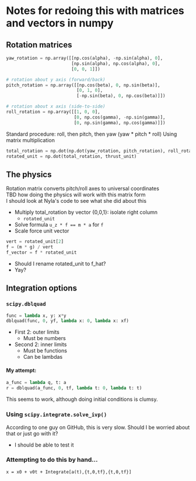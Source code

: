 # Notes for redoing this with matrices and vectors in numpy

## Rotation matrices
```python
yaw_rotation = np.array([[np.cos(alpha), -np.sin(alpha), 0],
                         [np.sin(alpha), np.cos(alpha), 0],
                         [0, 0, 1]])

# rotation about y axis (forward/back)
pitch_rotation = np.array([[np.cos(beta), 0, np.sin(beta)],
                           [0, 1, 0],
                           [-np.sin(beta), 0, np.cos(beta)]])

# rotation about x axis (side-to-side)
roll_rotation = np.array([[1, 0, 0],
                          [0, np.cos(gamma), -np.sin(gamma)],
                          [0, np.sin(gamma), np.cos(gamma)]])
```

Standard procedure: roll, then pitch, then yaw  (yaw * pitch * roll)
Using matrix multiplication

```python
total_rotation = np.dot(np.dot(yaw_rotation, pitch_rotation), roll_rotation)
rotated_unit = np.dot(total_rotation, thrust_unit)
```

## The physics
Rotation matrix converts pitch/roll axes to universal coordinates  
TBD how doing the physics will work with this matrix form  
I should look at Nyla's code to see what she did about this

* Multiply total_rotation by vector {0,0,1}: isolate right column
  * `rotated_unit`
* Solve formula `u_z * f == m * a` for `f`
* Scale force unit vector

```python
vert = rotated_unit[2]
f = (m * g) / vert
f_vector = f * rotated_unit
```

* Should I rename rotated_unit to f_hat?
* Yay?

## Integration options
### `scipy.dblquad`
```python
func = lambda x, y: x*y
dblquad(func, 0, yf, lambda x: 0, lambda x: xf)
```
* First 2: outer limits
  - Must be numbers
* Second 2: inner limits
  - Must be functions
  - Can be lambdas

#### My attempt:
```python
a_func = lambda q, t: a
r = dblquad(a_func, 0, tf, lambda t: 0, lambda t: t)
```
This seems to work, although doing initial conditions is clumsy.

### Using `scipy.integrate.solve_ivp()`
According to one guy on GitHub, this is very slow. Should I be worried about that or just go with it?
* I should be able to test it

### Attempting to do this by hand...
```
x = x0 + v0t + Integrate[a(t),{t,0,tf},{t,0,tf}]
```